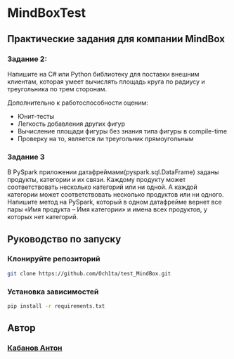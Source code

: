 # MindBoxTest

## Практические задания для компании MindBox

### Задание 2:

Напишите на C# или Python библиотеку для поставки внешним клиентам, 
которая умеет вычислять площадь круга по радиусу и треугольника по 
трем сторонам.   

Дополнительно к работоспособности оценим:
* Юнит-тесты
* Легкость добавления других фигур
* Вычисление площади фигуры без знания типа фигуры в compile-time
* Проверку на то, является ли треугольник прямоугольным

### Задание 3
В PySpark приложении датафреймами(pyspark.sql.DataFrame) заданы продукты, 
категории и их связи. Каждому продукту может соответствовать несколько 
категорий или ни одной. А каждой категории может соответствовать несколько 
продуктов или ни одного. Напишите метод на PySpark, который в одном 
датафрейме вернет все пары «Имя продукта – Имя категории» и имена 
всех продуктов, у которых нет категорий.


## Руководство по запуску 

### Клонируйте репозиторий

```bash
git clone https://github.com/Och1ta/test_MindBox.git
```

### Установка зависимостей 
```bash
pip install -r requirements.txt
```

## Автор
### [Кабaнов Антон](https://github.com/Och1ta)